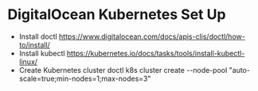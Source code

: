 # DigitalOcean Kubernetes Set Up
* Install doctl https://www.digitalocean.com/docs/apis-clis/doctl/how-to/install/
* Install kubectl https://kubernetes.io/docs/tasks/tools/install-kubectl-linux/
* Create Kubernetes cluster
doctl k8s cluster create <cluster name> --node-pool "auto-scale=true;min-nodes=1;max-nodes=3"

